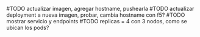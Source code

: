 


#TODO actualizar imagen, agregar hostname, pushearla
#TODO actualizar deployment a nueva imagen, probar, cambia hostname con f5?
#TODO mostrar servicio y endpoints
#TODO replicas = 4 con 3 nodos, como se ubican los pods?